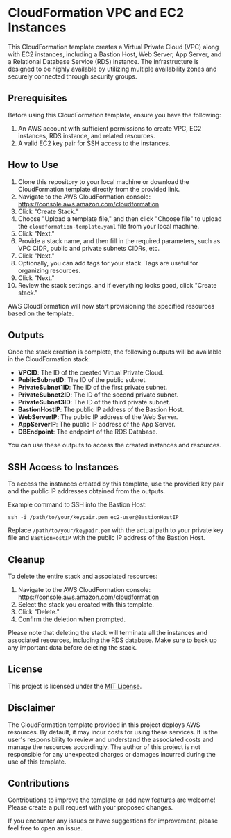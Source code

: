 # CloudFormation VPC and EC2 Instances

This CloudFormation template creates a Virtual Private Cloud (VPC) along with EC2 instances, including a Bastion Host, Web Server, App Server, and a Relational Database Service (RDS) instance. The infrastructure is designed to be highly available by utilizing multiple availability zones and securely connected through security groups.

## Prerequisites

Before using this CloudFormation template, ensure you have the following:

1. An AWS account with sufficient permissions to create VPC, EC2 instances, RDS instance, and related resources.
2. A valid EC2 key pair for SSH access to the instances.

## How to Use

1. Clone this repository to your local machine or download the CloudFormation template directly from the provided link.
2. Navigate to the AWS CloudFormation console: https://console.aws.amazon.com/cloudformation
3. Click "Create Stack."
4. Choose "Upload a template file," and then click "Choose file" to upload the `cloudformation-template.yaml` file from your local machine.
5. Click "Next."
6. Provide a stack name, and then fill in the required parameters, such as VPC CIDR, public and private subnets CIDRs, etc.
7. Click "Next."
8. Optionally, you can add tags for your stack. Tags are useful for organizing resources.
9. Click "Next."
10. Review the stack settings, and if everything looks good, click "Create stack."

AWS CloudFormation will now start provisioning the specified resources based on the template.

## Outputs

Once the stack creation is complete, the following outputs will be available in the CloudFormation stack:

- **VPCID**: The ID of the created Virtual Private Cloud.
- **PublicSubnetID**: The ID of the public subnet.
- **PrivateSubnet1ID**: The ID of the first private subnet.
- **PrivateSubnet2ID**: The ID of the second private subnet.
- **PrivateSubnet3ID**: The ID of the third private subnet.
- **BastionHostIP**: The public IP address of the Bastion Host.
- **WebServerIP**: The public IP address of the Web Server.
- **AppServerIP**: The public IP address of the App Server.
- **DBEndpoint**: The endpoint of the RDS Database.

You can use these outputs to access the created instances and resources.

## SSH Access to Instances

To access the instances created by this template, use the provided key pair and the public IP addresses obtained from the outputs.

Example command to SSH into the Bastion Host:

```
ssh -i /path/to/your/keypair.pem ec2-user@BastionHostIP
```

Replace `/path/to/your/keypair.pem` with the actual path to your private key file and `BastionHostIP` with the public IP address of the Bastion Host.

## Cleanup

To delete the entire stack and associated resources:

1. Navigate to the AWS CloudFormation console: https://console.aws.amazon.com/cloudformation
2. Select the stack you created with this template.
3. Click "Delete."
4. Confirm the deletion when prompted.

Please note that deleting the stack will terminate all the instances and associated resources, including the RDS database. Make sure to back up any important data before deleting the stack.

## License

This project is licensed under the [MIT License](LICENSE).

## Disclaimer

The CloudFormation template provided in this project deploys AWS resources. By default, it may incur costs for using these services. It is the user's responsibility to review and understand the associated costs and manage the resources accordingly. The author of this project is not responsible for any unexpected charges or damages incurred during the use of this template.

## Contributions

Contributions to improve the template or add new features are welcome! Please create a pull request with your proposed changes.

If you encounter any issues or have suggestions for improvement, please feel free to open an issue.
